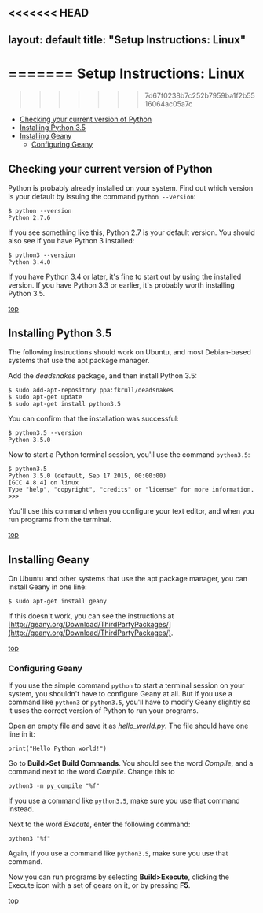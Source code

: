 <<<<<<< HEAD
---
layout: default
title: "Setup Instructions: Linux"
---
=======
Setup Instructions: Linux
===
>>>>>>> 7d67f0238b7c252b7959ba1f2b5516064ac05a7c

- [Checking your current version of Python](#current_version)
- [Installing Python 3.5](#python3.5)
- [Installing Geany](#installing_geany)
    - [Configuring Geany](#configuring_geany)

<a name='current_version'></a>Checking your current version of Python
---

Python is probably already installed on your system. Find out which version is your default by issuing the command `python --version`:

    $ python --version
    Python 2.7.6

If you see something like this, Python 2.7 is your default version. You should also see if you have Python 3 installed:

    $ python3 --version
    Python 3.4.0

If you have Python 3.4 or later, it's fine to start out by using the installed version. If you have Python 3.3 or earlier, it's probably worth installing Python 3.5.

[top](#)

<a name='python3.5'></a>Installing Python 3.5
---

The following instructions should work on Ubuntu, and most Debian-based systems that use the apt package manager.

Add the *deadsnakes* package, and then install Python 3.5:

    $ sudo add-apt-repository ppa:fkrull/deadsnakes
    $ sudo apt-get update
    $ sudo apt-get install python3.5

You can confirm that the installation was successful:

    $ python3.5 --version
    Python 3.5.0

Now to start a Python terminal session, you'll use the command `python3.5`:

    $ python3.5
    Python 3.5.0 (default, Sep 17 2015, 00:00:00) 
    [GCC 4.8.4] on linux
    Type "help", "copyright", "credits" or "license" for more information.
    >>>

You'll use this command when you configure your text editor, and when you run programs from the terminal.

[top](#)

<a name='installing_geany'></a>Installing Geany
---

On Ubuntu and other systems that use the apt package manager, you can install Geany in one line:

    $ sudo apt-get install geany

If this doesn't work, you can see the instructions at [http://geany.org/Download/ThirdPartyPackages/](http://geany.org/Download/ThirdPartyPackages/).

[top](#)

<a name='configuring_geany'></a>
### Configuring Geany

If you use the simple command `python` to start a terminal session on your system, you shouldn't have to configure Geany at all. But if you use a command like `python3` or `python3.5`, you'll have to modify Geany slightly so it uses the correct version of Python to run your programs.

Open an empty file and save it as *hello_world.py*. The file should have one line in it:

    print("Hello Python world!")

Go to **Build>Set Build Commands**. You should see the word *Compile*, and a command next to the word *Compile*. Change this to

    python3 -m py_compile "%f"

If you use a command like `python3.5`, make sure you use that command instead.

Next to the word *Execute*, enter the following command:

    python3 "%f"

Again, if you use a command like `python3.5`, make sure you use that command.

Now you can run programs by selecting **Build>Execute**, clicking the Execute icon with a set of gears on it, or by pressing **F5**.

[top](#)



